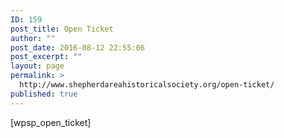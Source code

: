 ```yaml
---
ID: 159
post_title: Open Ticket
author: ""
post_date: 2016-08-12 22:55:06
post_excerpt: ""
layout: page
permalink: >
  http://www.shepherdareahistoricalsociety.org/open-ticket/
published: true
---
```

[wpsp_open_ticket]